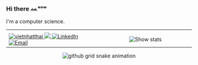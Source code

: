 ### Hi there ᨐᵉᵒʷ

  
I'm a computer science.

<div align="center">

<table border="0">

<tr>
    <td style="width: 50%"></td>
    <td style="width: 50%"></td>
</tr>

<tr>
  <td>
  <a href="https://github.com/vietnhatthai">
  <!--   <img src="https://komarev.com/ghpvc/?username=vietnhatthai" alt="vietnhatthai" /> -->
    <picture>
      <source media="(prefers-color-scheme: light)" srcset="https://komarev.com/ghpvc/?username=vietnhatthai">
      <source media="(prefers-color-scheme: dark)" srcset="https://komarev.com/ghpvc/?username=vietnhatthai">
      <img alt="vietnhatthai">
    </picture>
  </a>

  <a href="https://github.com/vietnhatthai?tab=followers">
    <img src="https://img.shields.io/github/followers/vietnhatthai">
  </a>

  <a href="https://www.linkedin.com/in/vietnhatthai">
    <img src="https://img.shields.io/badge/LinkedIn-vietnhatthai-blue" alt="LinkedIn" />
  </a>

  <a href="mailto:tvnhat20@apcs.fitus.edu.vn">
    <img src="https://img.shields.io/badge/Email-tvnhat20@apcs.fitus.edu.vn-blue" alt="Email" />
  </a>

  </td>

  <td>
  <div align="center">
    <picture>
      <source media="(prefers-color-scheme: light)" srcset="https://github-readme-stats.vercel.app/api/top-langs?username=vietnhatthai&theme=onelight&include_all_commits=true&count_private=true&layout=compact">
      <source media="(prefers-color-scheme: dark)" srcset="https://github-readme-stats.vercel.app/api/top-langs?username=vietnhatthai&theme=onedark&include_all_commits=true&count_private=true&layout=compact">
      <img alt="Show stats">
    </picture>
  </div>
  </td>
</tr>

</table>

[//]: < ![github grid snake animation](https://raw.githubusercontent.com/vietnhatthai/vietnhatthai/output/github-contribution-grid-snake-dark.svg) >

<picture>
  <source media="(prefers-color-scheme: light)" srcset="https://raw.githubusercontent.com/vietnhatthai/vietnhatthai/output/github-contribution-grid-snake.svg">
  <source media="(prefers-color-scheme: dark)" srcset="https://raw.githubusercontent.com/vietnhatthai/vietnhatthai/output/github-contribution-grid-snake-dark.svg">
  <img alt="github grid snake animation">
</picture>
  
[//]: < ![Separator](https://user-images.githubusercontent.com/50140834/151820615-e577f72a-81f9-444c-99e8-7cee404180de.png) >

[//]: < ![Stat](https://github-readme-stats.vercel.app/api?username=vietnhatthai&show_icons=true&theme=onedark) >

[//]: < ![Stat](https://github-readme-stats.vercel.app/api/top-langs?username=vietnhatthai&theme=onedark&include_all_commits=true&count_private=true&layout=compact) >

</div>